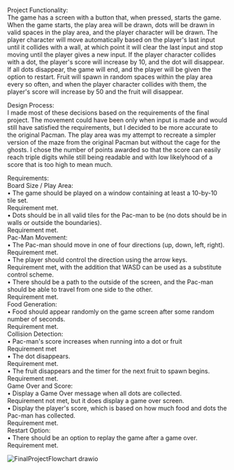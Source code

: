 Project Functionality:  
  The game has a screen with a button that, when pressed, starts the game. When the game starts, the play area will be drawn,
  dots will be drawn in valid spaces in the play area, and the player character will be drawn. The player character will move
  automatically based on the player's last input until it collides with a wall, at which point it will clear the last input and
  stop moving until the player gives a new input. If the player character collides with a dot, the player's score will increase
  by 10, and the dot will disappear. If all dots disappear, the game will end, and the player will be given the option to
  restart. Fruit will spawn in random spaces within the play area every so often, and when the player character collides with
  them, the player's score will increase by 50 and the fruit will disappear.  
  
Design Process:  
  I made most of these decisions based on the requirements of the final project. The movement could have been only when input
  is made and would still have satisfied the requirements, but I decided to be more accurate to the original Pacman. The play
  area was my attempt to recreate a simpler version of the maze from the original Pacman but without the cage for the ghosts.
  I chose the number of points awarded so that the score can easily reach triple digits while still being readable and with low
  likelyhood of a score that is too high to mean much.  
  
Requirements:  
  Board Size / Play Area:  
    • The game should be played on a window containing at least a 10-by-10 tile set.  
        Requirement met.  
    • Dots should be in all valid tiles for the Pac-man to be (no dots should be in walls or outside the boundaries).  
        Requirement met.  
  Pac-Man Movement:  
    • The Pac-man should move in one of four directions (up, down, left, right).  
        Requirement met.  
    • The player should control the direction using the arrow keys.  
        Requirement met, with the addition that WASD can be used as a substitute control scheme.  
    • There should be a path to the outside of the screen, and the Pac-man should be able to travel from one side to the other.  
        Requirement met.  
  Food Generation:  
    • Food should appear randomly on the game screen after some random number of seconds.  
        Requirement met.  
  Collision Detection:  
    • Pac-man's score increases when running into a dot or fruit  
        Requirement met  
    • The dot disappears.  
        Requirement met.  
    • The fruit disappears and the timer for the next fruit to spawn begins.  
        Requirement met.  
  Game Over and Score:  
    • Display a Game Over message when all dots are collected.  
        Requirement not met, but it does display a game over screen.  
    • Display the player's score, which is based on how much food and dots the Pac-man has collected.  
        Requirement met.  
  Restart Option:  
    • There should be an option to replay the game after a game over.  
        Requirement met.  
    
![FinalProjectFlowchart drawio](https://github.com/user-attachments/assets/dc6d4b21-5e8e-4462-b01a-9579b24df844)
